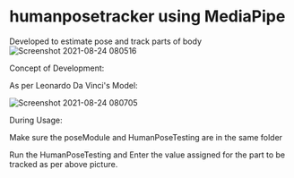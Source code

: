# humanposetracker using MediaPipe
Developed to estimate pose and track parts of body
![Screenshot 2021-08-24 080516](https://user-images.githubusercontent.com/34358548/130583084-c30a19c0-947c-4335-9ca4-0baa1cdaef40.png)

Concept of Development:

As per Leonardo Da Vinci's Model:

![Screenshot 2021-08-24 080705](https://user-images.githubusercontent.com/34358548/130583991-4a657206-0f42-4690-8a82-4d4a5f4ae501.png)


During Usage:

Make sure the poseModule and HumanPoseTesting are in the same folder

Run the HumanPoseTesting and Enter the value assigned for the part to be tracked as per above picture.
